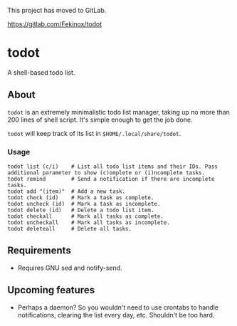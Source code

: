 This project has moved to GitLab.

https://gitlab.com/Fekinox/todot

# todot

A shell-based todo list.

## About

`todot` is an extremely minimalistic todo list manager, taking up no more than 200 lines of shell script. It's simple enough to get the job done.

`todot` will keep track of its list in `$HOME/.local/share/todot`.

### Usage

```
todot list (c/i)	# List all todo list items and their IDs. Pass additional parameter to show (c)omplete or (i)ncomplete tasks.
todot remind		# Send a notification if there are incomplete tasks.
todot add "(item)"	# Add a new task.
todot check (id)	# Mark a task as complete.
todot uncheck (id)	# Mark a task as incomplete.
todot delete (id)	# Delete a todo list item.
todot checkall		# Mark all tasks as complete.
todot uncheckall	# Mark all tasks as incomplete.
todot deleteall		# Delete all tasks.
```

## Requirements

+ Requires GNU sed and notify-send.

## Upcoming features

+ Perhaps a daemon? So you wouldn't need to use crontabs to handle notifications, clearing the list every day, etc. Shouldn't be too hard.
